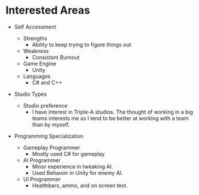 # Interested Areas

* Self Accessment

    - Strengths
       * Ability to keep trying to figure things out
    - Weakness
       * Consistant Burnout
    - Game Engine
       * Unity
    - Languages
       * C# and C++

* Studio Types
    - Studio preference
       * I have interest in Triple-A studios. The thought of working in a big teams interests me as I tend to be better at working with a team than by myself.

* Programming Specialization

  * Gameplay Programmer
       - Mostly used C# for gameplay
  * AI Programmer
       - Minor experience in tweaking AI.
       - Used Behavoir in Unity for enemy AI.
  * UI Programmer
     - Healthbars, ammo, and on screen text.
